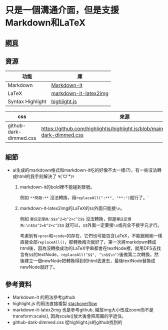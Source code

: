 # 只是一個溝通介面，但是支援Markdown和LaTeX

## [網頁](https://wakaba0972.github.io/wp/HW/HW10/index.html)

## 資源

| 功能 | 庫 |
| --- | --- |
| Markdown | [Markdown-it](https://github.com/markdown-it/markdown-it) |
| LaTeX | [markdown-it-latex2img](https://github.com/MakerGYT/markdown-it-latex2img) |
| Syntax Highlight | [highlight.js](https://highlightjs.org/)  |

| css | 來源 |
|-----|-----|
|  github-dark-dimmed.css    | https://github.com/highlightjs/highlight.js/blob/main/src/styles/github-dark-dimmed.css   |

## 細節
* ai生成的markdown格式和markdown-it吃的好像不太一樣(?)，有一些沒法轉成html的我手刻解決了 ٩(´ᗜ`*)୨
    1. markdown-it的bold裡不能碰到冒號。
    
        例如 `**問題:**` 沒法轉換，用`replaceAll(":**", "**:")`就行了。`
    2. markdown-it-latex2img的LaTeX的`$$`外面只能接`\n`。
    
        例如 `畢氏定理為:$$a^2=b^2+c^2$$` 沒法轉換，但是`畢氏定理為:\n$$a^2=b^2+c^2$$` 就可以，`$$`外面一定要接`\n`或完全不接字元才行。
        
        考慮到有`<pre>`和`<code>`的存在，它們也可能包含LaTeX，不能跟剛剛一樣直接全部`replaceAll()`，那轉換兩次就好了。第一次將markdown轉成html後，因為沒轉換成功的LaTeX字串都會在textNode裡，就用DFS去找含有`$$`的textNode，`replaceAll("$$", "\n$$\n")`後做第二次轉換，然後建立一個newNode把轉換得到的html丟進去，最後textNode替換成newNode就好了。

## 參考資料
 * Markdown-it 的用法參考github
 * highlight.js 的用法直接複製 [stackoverflow](https://stackoverflow.com/questions/64332569/highlight-code-with-markdown-it-js-and-highlight-js)
 * markdown-it-latex2img 也是參考github, 縮放img大小改成zoom而不是transform:scale(), 因為scale()放大後會把周圍的字遮住。
 * github-dark-dimmed.css 從highlight.js的github找到的

